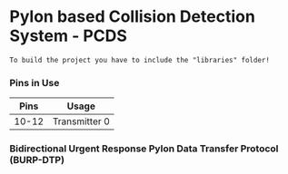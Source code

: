 # Pylon based Collision Detection System - PCDS
```To build the project you have to include the "libraries" folder!```

### Pins in Use

|   Pins    |   Usage                       |
|-----------|-------------------------------|
|   10-12   |   Transmitter 0               |

### Bidirectional Urgent Response Pylon Data Transfer Protocol (BURP-DTP)
